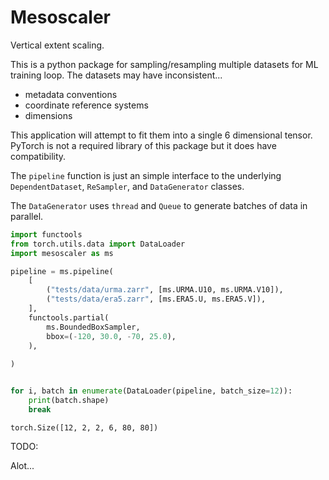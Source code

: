 # Mesoscaler

Vertical extent scaling.

This is a python package for sampling/resampling multiple datasets for ML training loop. The datasets may have inconsistent...

- metadata conventions
- coordinate reference systems
- dimensions

This application will attempt to fit them into a single 6 dimensional tensor. PyTorch is not a required library
of this package but it does have compatibility.

The `pipeline` function is just an simple interface to the underlying `DependentDataset`, `ReSampler`, and `DataGenerator` classes.

The `DataGenerator` uses `thread` and `Queue` to generate batches of data in parallel.

```python
import functools
from torch.utils.data import DataLoader
import mesoscaler as ms

pipeline = ms.pipeline(
    [
        ("tests/data/urma.zarr", [ms.URMA.U10, ms.URMA.V10]),
        ("tests/data/era5.zarr", [ms.ERA5.U, ms.ERA5.V]),
    ],
    functools.partial(
        ms.BoundedBoxSampler,
        bbox=(-120, 30.0, -70, 25.0),
    ),
        
)


for i, batch in enumerate(DataLoader(pipeline, batch_size=12)):
    print(batch.shape)
    break
```

```text
torch.Size([12, 2, 2, 6, 80, 80])
```

TODO:

Alot...
